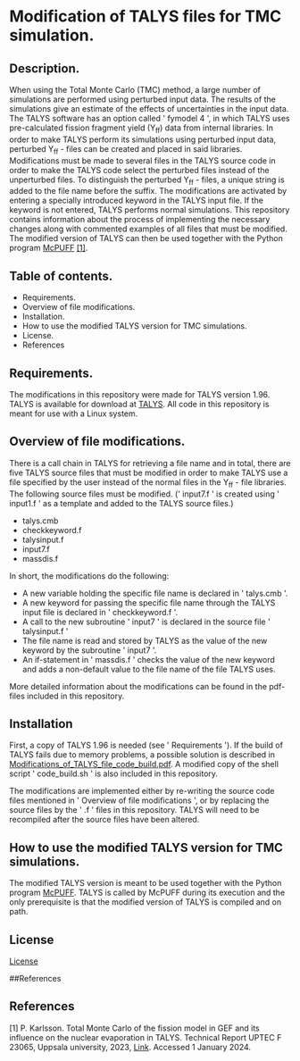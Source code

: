 # Modification of TALYS files for TMC simulation.


## Description.


When using the Total Monte Carlo (TMC) method, a large number of simulations are performed using perturbed input data. The results of the simulations give an estimate of the effects of uncertainties in the input data. The TALYS software has an option called ' fymodel 4 ', in which TALYS uses pre-calculated fission fragment yield (Y<sub>ff</sub>) data from internal libraries. In order to make TALYS perform its simulations using perturbed input data, perturbed Y<sub>ff</sub> - files can be created and placed in said libraries. Modifications must be made to several files in the TALYS source code in order to make the TALYS code select the perturbed files instead of the unperturbed files. To distinguish the perturbed Y<sub>ff</sub> - files, a unique string is added to the file name before the suffix. The modifications are activated by entering a specially introduced keyword in the TALYS input file. If the keyword is not entered, TALYS performs normal simulations. This repository contains information about the process of implementing the necessary changes along with commented examples of all files that must be modified. The modified version of TALYS can then be used together with the Python program [McPUFF](https://github.com/UPTEC-F-23065/McPUFF.git) [[1]](#1).

## Table of contents.


- Requirements.
- Overview of file modifications.
- Installation.
- How to use the modified TALYS version for TMC simulations.
- License.
- References

## Requirements.

The modifications in this repository were made for TALYS version 1.96. TALYS is available for download at [TALYS](https://tendl.web.psi.ch/tendl_2021/talys.html).
All code in this repository is meant for use with a Linux system.

## Overview of file modifications.

There is a call chain in TALYS for retrieving a file name and in total, there are five TALYS source files that must be modified in order to make TALYS use a file specified by the user instead of the normal files in the Y<sub>ff</sub> - file libraries. The following source files must be modified. (' input7.f ' is created using ' input1.f ' as a template and added to the TALYS source files.)
- talys.cmb
- checkkeyword.f
- talysinput.f
- input7.f
- massdis.f

In short, the modifications do the following: 
- A new variable holding the specific file name is declared in ' talys.cmb '.
- A new keyword for passing the specific file name through the TALYS input file is declared in ' checkkeyword.f '.
- A call to the new subroutine ' input7 ' is declared in the source file ' talysinput.f '
- The file name is read and stored by TALYS as the value of the new keyword by the subroutine ' input7 '.
- An if-statement in ' massdis.f ' checks the value of the new keyword and adds a non-default value to the file name of the file TALYS uses.

More detailed information about the modifications can be found in the pdf-files included in this repository.

## Installation


First, a copy of TALYS 1.96 is needed (see ' Requirements '). If the build of TALYS fails due to memory problems, a possible solution is described in [Modifications_of_TALYS_file_code_build.pdf](https://github.com/UPTEC-F-23065/Modification_of_TALYS_for_TMC_simulation/blob/98d5790383ec52ea00d25e0fff205429880d593f/Modifications_of_TALYS_file_code_build.pdf). A modified copy of the shell script ' code_build.sh ' is also included in this repository.

The modifications are implemented either by re-writing the source code files mentioned in ' Overview of file modifications ', or by replacing the source files by the ' .f ' files in this repository. TALYS will need to be recompiled after the source files have been altered.

## How to use the modified TALYS version for TMC simulations.


The modified TALYS version is meant to be used together with the Python program [McPUFF](https://github.com/UPTEC-F-23065/McPUFF.git). TALYS is called by McPUFF during its execution and the only prerequisite is that the modified version of TALYS is compiled and on path.

## License


[License](https://github.com/UPTEC-F-23065/Modification_of_TALYS_for_TMC_simulation/blob/0e362615d513a9d40d9e6bad77ce465fc0009aed/LICENSE)


##References
## References
<a id="1">[1]</a> 
P. Karlsson. Total Monte Carlo of the fission model in GEF
and its influence on the nuclear evaporation in TALYS.
Technical Report UPTEC F 23065, Uppsala university,
2023, [Link](http://urn.kb.se/resolve?urn=urn:nbn:se:uu:diva-517598). 
Accessed 1 January 2024.
